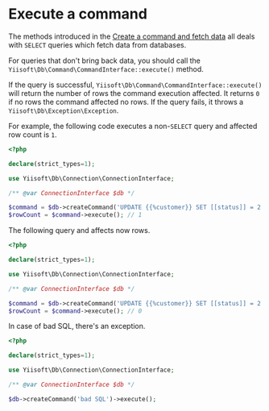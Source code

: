 # Execute a command

The methods introduced in the [Create a command and fetch data](create-command-fetch-data.md) all deals with
`SELECT` queries which fetch data from databases.

For queries that don't bring back data, you should call the `Yiisoft\Db\Command\CommandInterface::execute()` method.

If the query is successful, `Yiisoft\Db\Command\CommandInterface::execute()` will return the number of rows the command
execution affected.
It returns `0` if no rows the command affected no rows.
If the query fails, it throws a `Yiisoft\Db\Exception\Exception`.

For example, the following code executes a non-`SELECT` query and affected row count is `1`.

```php
<?php

declare(strict_types=1);

use Yiisoft\Db\Connection\ConnectionInterface;

/** @var ConnectionInterface $db */

$command = $db->createCommand('UPDATE {{%customer}} SET [[status]] = 2 WHERE [[id]] = 1');
$rowCount = $command->execute(); // 1
```

The following query and affects now rows.

```php
<?php

declare(strict_types=1);

use Yiisoft\Db\Connection\ConnectionInterface;

/** @var ConnectionInterface $db */

$command = $db->createCommand('UPDATE {{%customer}} SET [[status]] = 2 WHERE [[id]] = 1000');
$rowCount = $command->execute(); // 0
```

In case of bad SQL, there's an exception.

```php
<?php

declare(strict_types=1);

use Yiisoft\Db\Connection\ConnectionInterface;

/** @var ConnectionInterface $db */

$db->createCommand('bad SQL')->execute();
```
